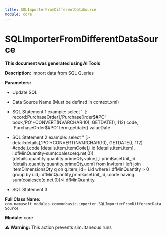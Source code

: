 ```yaml
---
title: SQLImporterFromDifferentDataSource
module: core
---
```



<div class='entity-flows'>

# SQLImporterFromDifferentDataSource

**This document was generated using AI Tools**

**Description:** Import data from SQL Queries

**Parameters:**
- Update SQL
- Data Source Name (Must be defined in context.xml)
- SQL Statement 1
example:
select '' [:-record:PurchaseOrder],'PurchaseOrder$#PO' book,'PO'+CONVERT(NVARCHAR(10), GETDATE(), 112) code,	'PurchaseOrder$#PO' term,getdate() valueDate 

- SQL Statement 2
example:
select '' [:-detail:details],'PO'+CONVERT(NVARCHAR(10), GETDATE(), 112) #code,i.code [details.item.itemCode],i.id [details.item.item],
 i.dfMinQuantity-sum(coalesce(q.net,0)) [details.quantity.quantity.primeQty.value]
 ,i.primBaseUnit_id [details.quantity.quantity.primeQty.uom] from InvItem i left join ItemDimensionsQty q on q.item_id = i.id 
where i.dfMinQuantity > 0
group by i.id,i.dfMinQuantity,primBaseUnit_id,i.code
having sum(coalesce(q.net,0))<i.dfMinQuantity
- SQL Statement 3

**Full Class Name:** `com.namasoft.modules.commonbasic.importer.SQLImporterFromDifferentDataSource`

**Module:** core

**⚠️ Warning:** This action prevents simultaneous runs


</div>

